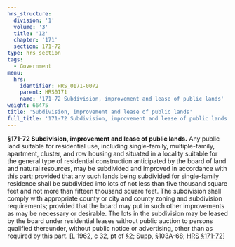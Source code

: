 ```yaml
---
hrs_structure:
  division: '1'
  volume: '3'
  title: '12'
  chapter: '171'
  section: 171-72
type: hrs_section
tags:
  - Government
menu:
  hrs:
    identifier: HRS_0171-0072
    parent: HRS0171
    name: '171-72 Subdivision, improvement and lease of public lands'
weight: 66475
title: 'Subdivision, improvement and lease of public lands'
full_title: '171-72 Subdivision, improvement and lease of public lands'
---
```

**§171-72 Subdivision, improvement and lease of public lands.** Any public land suitable for residential use, including single-family, multiple-family, apartment, cluster, and row housing and situated in a locality suitable for the general type of residential construction anticipated by the board of land and natural resources, may be subdivided and improved in accordance with this part; provided that any such lands being subdivided for single-family residence shall be subdivided into lots of not less than five thousand square feet and not more than fifteen thousand square feet. The subdivision shall comply with appropriate county or city and county zoning and subdivision requirements; provided that the board may put in such other improvements as may be necessary or desirable. The lots in the subdivision may be leased by the board under residential leases without public auction to persons qualified thereunder, without public notice or advertising, other than as required by this part. [L 1962, c 32, pt of §2; Supp, §103A-68; [HRS §171-72](/title-12/chapter-171/section-171-72/)]